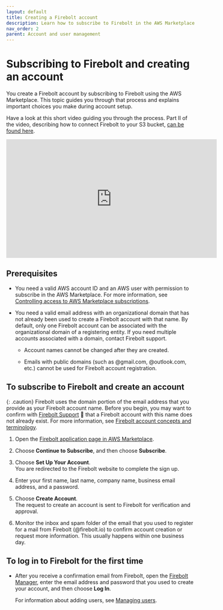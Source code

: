 ```yaml
---
layout: default
title: Creating a Firebolt account
description: Learn how to subscribe to Firebolt in the AWS Marketplace and create an account for a Firebolt data warehouse.
nav_order: 2
parent: Account and user management
---
```


# Subscribing to Firebolt and creating an account

You create a Firebolt account by subscribing to Firebolt using the AWS Marketplace. This topic guides you through that process and explains important choices you make during account setup.

Have a look at this short video guiding you through the process. Part II of the video, describing how to connect Firebolt to your S3 bucket, [can be found here](https://docs.firebolt.io/loading-data/configuring-aws-role-to-access-amazon-s3.html).

<iframe width="560" height="315" src="https://www.youtube.com/embed/Hniv9u4w7lI" title="Part 1 - Getting Started With Firebolt - Subscribing to Firebolt" frameborder="0" allow="accelerometer; autoplay; clipboard-write; encrypted-media; gyroscope; picture-in-picture" allowfullscreen></iframe>

## Prerequisites

* You need a valid AWS account ID and an AWS user with permission to subscribe in the AWS Marketplace. For more information, see [Controlling access to AWS Marketplace subscriptions](https://docs.aws.amazon.com/marketplace/latest/buyerguide/buyer-iam-users-groups-policies.html).

* You need a valid email address with an organizational domain that has not already been used to create a Firebolt account with that name. By default, only one Firebolt account can be associated with the organizational domain of a registering entity. If you need multiple accounts associated with a domain, contact Firebolt support.  

  * Account names cannot be changed after they are created.

  * Emails with public domains (such as @gmail.com, @outlook.com, etc.) cannot be used for Firebolt account registration.

## To subscribe to Firebolt and create an account

{: .caution}
Firebolt uses the domain portion of the email address that you provide as your Firebolt account name. Before you begin, you may want to confirm with [Firebolt Support](mailto:support@firebolt.io) 📧 that a Firebolt account with this name does not already exist. For more information, see [Firebolt account concepts and terminology](concepts-and-terminology.md).

1. Open the [Firebolt application page in AWS Marketplace](https://aws.amazon.com/marketplace/pp/prodview-jstn42dmnx7xs?sr=0-1&ref_=beagle&applicationId=AWSMPContessa).

2. Choose **Continue to Subscribe**, and then choose **Subscribe**.

3. Choose **Set Up Your Account**.  
  You are redirected to the Firebolt website to complete the sign up.

4. Enter your first name, last name, company name, business email address, and a password.  

6. Choose **Create Account**.  
  The request to create an account is sent to Firebolt for verification and approval.

7. Monitor the inbox and spam folder of the email that you used to register for a mail from Firebolt (\@firebolt.io) to confirm account creation or request more information. This usually happens within one business day.

## To log in to Firebolt for the first time

* After you receive a confirmation email from Firebolt, open the [Firebolt Manager](https://app.firebolt.io/), enter the email address and password that you used to create your account, and then choose **Log In**.

  For information about adding users, see [Managing users](managing-users.md).
